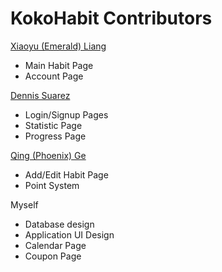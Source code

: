 # KokoHabit Contributors

[Xiaoyu (Emerald) Liang](https://github.com/lwrainbow)
- Main Habit Page
- Account Page

[Dennis Suarez](https://github.com/dennisSuarez)
- Login/Signup Pages
- Statistic Page
- Progress Page

[Qing (Phoenix) Ge](https://github.com/dylankeh)
- Add/Edit Habit Page
- Point System

Myself
- Database design
- Application UI Design
- Calendar Page
- Coupon Page
